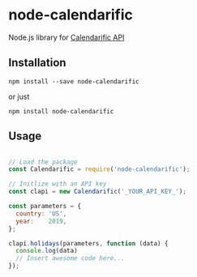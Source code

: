 # node-calendarific
Node.js library for [Calendarific API](https://calendarific.com)

## Installation

```shell
npm install --save node-calendarific
```
or just

```shell
npm install node-calendarific
```

## Usage

```javascript

// Load the package
const Calendarific = require('node-calendarific');

// Initlize with an API key
const clapi = new Calendarific('_YOUR_API_KEY_');

const parameters = {
  country: 'US',
  year:    2019,
};

clapi.holidays(parameters, function (data) {
  console.log(data)
  // Insert awesome code here...
});
```